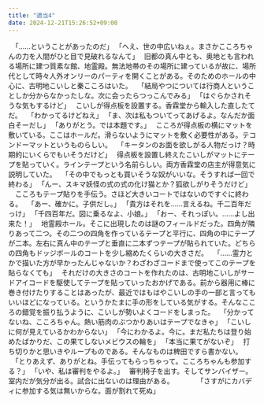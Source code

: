 ```yaml
---
title: "適当4"
date: 2024-12-21T15:26:52+09:00
---
```

　｢……ということがあったのだ｣
　｢へえ、世の中広いねぇ。まさかこころちゃんの力を人間がひと目で見破れるなんて｣
　旧都の真ん中とも、奥地とも言われる場所に建つ質素な館、地霊殿。無法地帯のその場所に建っているが故に、場所代として時々人外オンリーのパーティを開くことがある。そのためのホールの中心に、古明地こいしと秦こころはいた。
　｢結局やつについては行商人ということしか分からなかったしな。次に会ったらつっこんでみる｣
　｢はぐらかされそうな気もするけど｣
　こいしが得点板を設置する。香霖堂から輸入した直したてだ。
　｢わかってるけどねえ｣
　｢ま、次は私もついてってあげるよ。なんだか面白そーだし｣
　｢ありがとう。では本題です。｣
　こころが得点板の横にマットを敷いている。ここはホールだ。滑らないようにマットを敷く必要性がある。テコンドーマットというものらしい。
　｢キータンのお面を欲しがる人物だっけ？時期的にいくらでもいそうだけど｣
　得点板を設置し終えたこいしがマットにテープを貼っていく。ラインテープという名前らしい。両方香霖堂の店主が得意気に説明していた。
　｢その中でもっとも買いそうな奴がいいな。そうすれば一回で終わる｣
　｢んー、スキマ妖怪の式の式の化け猫とか？狐欲しがりそうだけど｣
　こころもテープ貼りを手伝う。さほど大きいコートではないのですぐに終わる。
　｢あー、確かに。子供だし。｣
　｢貴方はそれを……言えるね。千二百年だっけ｣
　｢千四百年だ。図に乗るなよ、小娘。｣
　｢おー、それっぽい。……よし出来た！｣
　地霊殿ホール。そこに出現したのは謎のフィールドだった。四角が隣りあって二つ。その二つの四角を作っているテープと平行に、四角の中にテープが二本。左右に真ん中のテープと垂直に二本ずつテープが貼られていた。どちらの四角もドッジボールのコートを少し縮めたくらいの大きさだ。
　｢……霊力とかで描いた方が早かったんじゃないか？わざわざコードまで使ってこのテープを貼らなくても｣
　それだけの大きさのコートを作れたのは、古明地こいしがサードアイコードを駆使してテープを貼っていったおかげである。前から器用に棒に巻き付けたりすることはあったが、最近ではもはやこいしの手の一部と言ってもいいほどになっている。というかたまに手の形をしている気がする。そんなこころの錯覚を振り払うように、こいしが勢いよくコードをしまった。
　｢分かってないね、こころちゃん。熱い筋肉のぶつかりあいはテープでなきゃ｣
　｢こいしに何が見えているかわからない｣
　｢今にわかるよ。今に。まだ私たちは登り始めたばかりだ、この果てしないメビウスの輪を｣
　｢本当に果てがないぞ｣
　打ち切りかと思いきやループものである。そんなものは稗田ですら書かない。
　｢とりあえず、ありがとね。手伝ってもらっちゃって。こころちゃんも参加する？｣
　｢いや、私は審判をやるよ。｣
　審判椅子を出す。そしてサンバイザー。室内だが気分が出る。試合に出ないのは理由がある。
　
　
　｢さすがにカバディに参加する気は無いからな。面が割れて死ぬ｣
